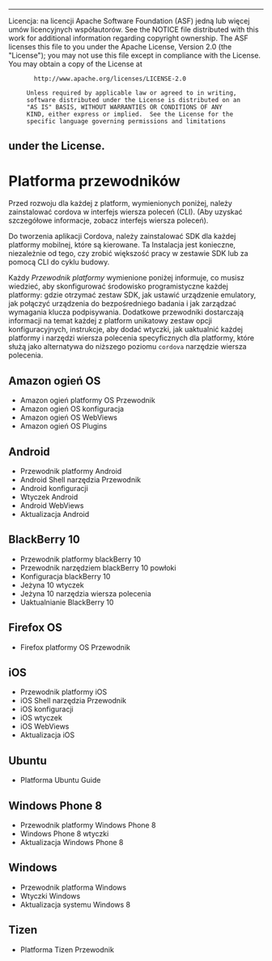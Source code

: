 * * *

Licencja: na licencji Apache Software Foundation (ASF) jedną lub więcej umów licencyjnych współautorów. See the NOTICE file distributed with this work for additional information regarding copyright ownership. The ASF licenses this file to you under the Apache License, Version 2.0 (the "License"); you may not use this file except in compliance with the License. You may obtain a copy of the License at

           http://www.apache.org/licenses/LICENSE-2.0
    
         Unless required by applicable law or agreed to in writing,
         software distributed under the License is distributed on an
         "AS IS" BASIS, WITHOUT WARRANTIES OR CONDITIONS OF ANY
         KIND, either express or implied.  See the License for the
         specific language governing permissions and limitations
    

## under the License.

# Platforma przewodników

Przed rozwoju dla każdej z platform, wymienionych poniżej, należy zainstalować cordova w interfejs wiersza poleceń (CLI). (Aby uzyskać szczegółowe informacje, zobacz interfejs wiersza poleceń).

Do tworzenia aplikacji Cordova, należy zainstalować SDK dla każdej platformy mobilnej, które są kierowane. Ta Instalacja jest konieczne, niezależnie od tego, czy zrobić większość pracy w zestawie SDK lub za pomocą CLI do cyklu budowy.

Każdy *Przewodnik platformy* wymienione poniżej informuje, co musisz wiedzieć, aby skonfigurować środowisko programistyczne każdej platformy: gdzie otrzymać zestaw SDK, jak ustawić urządzenie emulatory, jak połączyć urządzenia do bezpośredniego badania i jak zarządzać wymagania klucza podpisywania. Dodatkowe przewodniki dostarczają informacji na temat każdej z platform unikatowy zestaw opcji konfiguracyjnych, instrukcje, aby dodać wtyczki, jak uaktualnić każdej platformy i narzędzi wiersza polecenia specyficznych dla platformy, które służą jako alternatywa do niższego poziomu `cordova` narzędzie wiersza polecenia.

## Amazon ogień OS

*   Amazon ogień platformy OS Przewodnik
*   Amazon ogień OS konfiguracja
*   Amazon ogień OS WebViews
*   Amazon ogień OS Plugins

## Android

*   Przewodnik platformy Android
*   Android Shell narzędzia Przewodnik
*   Android konfiguracji
*   Wtyczek Android
*   Android WebViews
*   Aktualizacja Android

## BlackBerry 10

*   Przewodnik platformy blackBerry 10
*   Przewodnik narzędziem blackBerry 10 powłoki
*   Konfiguracja blackBerry 10
*   Jeżyna 10 wtyczek
*   Jeżyna 10 narzędzia wiersza polecenia
*   Uaktualnianie BlackBerry 10

## Firefox OS

*   Firefox platformy OS Przewodnik

## iOS

*   Przewodnik platformy iOS
*   iOS Shell narzędzia Przewodnik
*   iOS konfiguracji
*   iOS wtyczek
*   iOS WebViews
*   Aktualizacja iOS

## Ubuntu

*   Platforma Ubuntu Guide

## Windows Phone 8

*   Przewodnik platformy Windows Phone 8
*   Windows Phone 8 wtyczki
*   Aktualizacja Windows Phone 8

## Windows

*   Przewodnik platforma Windows
*   Wtyczki Windows
*   Aktualizacja systemu Windows 8

## Tizen

*   Platforma Tizen Przewodnik